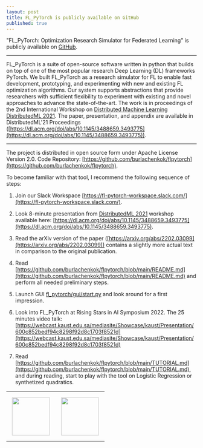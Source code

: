 ```yaml
---
layout: post
title: FL_PyTorch is publicly available on GitHub
published: true
---
```


"FL_PyTorch: Optimization Research Simulator for Federated Learning" is publicly available on [GitHub](https://github.com/burlachenkok/flpytorch).

---

FL_PyTorch is a suite of open-source software written in python that builds on top of one of the most popular research Deep Learning (DL) frameworks PyTorch. We built FL_PyTorch as a research simulator for FL to enable fast development, prototyping, and experimenting with new and existing FL optimization algorithms. Our system supports abstractions that provide researchers with sufficient flexibility to experiment with existing and novel approaches to advance the state-of-the-art. The work is in proceedings of the 2nd International Workshop on [Distributed Machine Learning DistributedML 2021](https://distributedml.org/). The paper, presentation, and appendix are available in DistributedML'21 Proceedings ([https://dl.acm.org/doi/abs/10.1145/3488659.3493775](https://dl.acm.org/doi/abs/10.1145/3488659.3493775)).

--- 

The project is distributed in open source form under Apache License Version 2.0. Code Repository: [https://github.com/burlachenkok/flpytorch](https://github.com/burlachenkok/flpytorch).


To become familiar with that tool, I recommend the following sequence of steps:

1. Join our Slack Workspace [https://fl-pytorch-workspace.slack.com/](https://fl-pytorch-workspace.slack.com/).

2. Look 8-minute presentation from [DistributedML 2021](https://distributedml.org/) workshop available here: [https://dl.acm.org/doi/abs/10.1145/3488659.3493775](https://dl.acm.org/doi/abs/10.1145/3488659.3493775).

3. Read the arXiv version of the paper ([https://arxiv.org/abs/2202.03099](https://arxiv.org/abs/2202.03099)) contains a slightly more actual text in comparison to the original publication.

4. Read [https://github.com/burlachenkok/flpytorch/blob/main/README.md](https://github.com/burlachenkok/flpytorch/blob/main/README.md) and perform all needed preliminary steps.

5. Launch GUI [fl_pytorch/gui/start.py](https://github.com/burlachenkok/flpytorch/blob/releases/v170/fl_pytorch/gui/start.py) and look around for a first impression.

6. Look into FL_PyTorch at Rising Stars in AI Symposium 2022. The 25 minutes video talk: [https://webcast.kaust.edu.sa/mediasite/Showcase/kaust/Presentation/600c852bedf94c8298f92d8c1703f8521d](https://webcast.kaust.edu.sa/mediasite/Showcase/kaust/Presentation/600c852bedf94c8298f92d8c1703f8521d)

7. Read [https://github.com/burlachenkok/flpytorch/blob/main/TUTORIAL.md](https://github.com/burlachenkok/flpytorch/blob/main/TUTORIAL.md), and during reading, start to play with the tool on Logistic Regression or synthetized quadratics.

<table>
<tr>
<td style="padding: 15px"> <img height="100px" src="https://burlachenkok.github.io/materials/KAUST-logo.png"/> </td> 
<td style="padding: 15px"> <img height="100px" src="https://burlachenkok.github.io/materials/GitHub-logo.png"/> </td> 
</tr>
</table>
